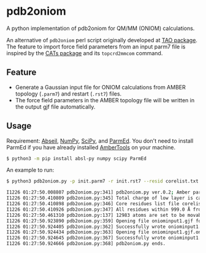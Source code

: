 # pdb2oniom
A python implementation of pdb2oniom for QM/MM (ONIOM) calculations.

An alternative of `pdb2oniom` perl script originally developed at [TAO package](http://schlegelgroup.wayne.edu/Software/oniomtoolTAO/TAOtutorial.html). The feature to import force field parameters from an input parm7 file is inspired by the [CATs package](https://github.com/kulhanek/cats) and its `topcrd2mmcom` command.

## Feature

- Generate a Gaussian input file for ONIOM calculations from AMBER topology (`.parm7`) and restart (`.rst7`) files.
- The force field parameters in the AMBER topology file will be written in the output gjf file automatically.

## Usage

Requirement: [Abseil](https://github.com/abseil/abseil-py), [NumPy](https://www.numpy.org), [SciPy](https://scipy.org/), and [ParmEd](https://github.com/ParmEd/ParmEd). You don't need to install ParmEd if you have already installed [AmberTools](https://ambermd.org/AmberTools.php) on your machine.

```bash
$ python3 -m pip install absl-py numpy scipy ParmEd
```

An example to run:

```bash
$ python3 pdb2oniom.py -p init.parm7 -r init.rst7 --resid corelist.txt -o oniominput1.gjf

I1226 01:27:50.008807 pdb2oniom.py:341] pdb2oniom.py ver.0.2; Amber parm and rst7 files to Gaussian ONIOM input file.
I1226 01:27:50.410809 pdb2oniom.py:345] Total charge of low layer is calculated -7
I1226 01:27:50.410898 pdb2oniom.py:346] Core residues list file corelist.txt provided.
I1226 01:27:50.410926 pdb2oniom.py:347] All residues within 999.0 Å from core region are free to move (0) during geometry optimization.
I1226 01:27:50.461310 pdb2oniom.py:137] 12983 atoms are set to be movable during geometry optimization.
I1226 01:27:50.923890 pdb2oniom.py:359] Opening file oniominput1.gjf for output ...
I1226 01:27:50.924405 pdb2oniom.py:362] Successfully wrote oniominput1.gjf file.
I1226 01:27:50.924434 pdb2oniom.py:363] Opening file oniominput1.gjf.onb for output ...
I1226 01:27:50.924645 pdb2oniom.py:367] Successfully wrote oniominput1.gjf.onb file.
I1226 01:27:50.924666 pdb2oniom.py:368] pdb2oniom.py ends.
```